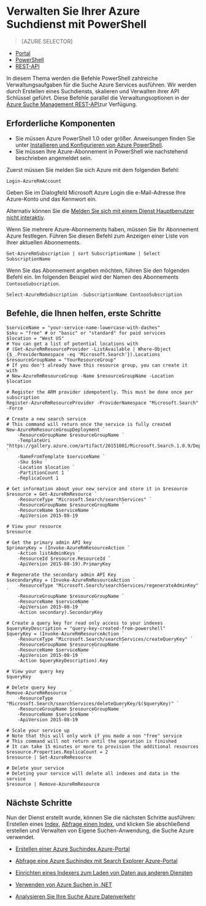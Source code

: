 <properties 
    pageTitle="Verwalten von Azure suchen mit Powershell-Skripts | Microsoft Azure | Cloud gehosteten Suchdienst" 
    description="Verwalten Sie Ihre Azure Suchdienst mit PowerShell-Skripts. Oder aktualisieren Sie einen Azure Suchdienst Schlüssel erstellen Sie und verwalten Sie Azure Suche Administrator" 
    services="search" 
    documentationCenter="" 
    authors="seansaleh" 
    manager="mblythe" 
    editor=""
    tags="azure-resource-manager"/>

<tags 
    ms.service="search" 
    ms.devlang="na" 
    ms.workload="search" 
    ms.topic="article" 
    ms.tgt_pltfrm="powershell" 
    ms.date="08/15/2016" 
    ms.author="seasa"/>

# <a name="manage-your-azure-search-service-with-powershell"></a>Verwalten Sie Ihrer Azure Suchdienst mit PowerShell
> [AZURE.SELECTOR]
- [Portal](search-manage.md)
- [PowerShell](search-manage-powershell.md)
- [REST-API](search-get-started-management-api.md)

In diesem Thema werden die Befehle PowerShell zahlreiche Verwaltungsaufgaben für die Suche Azure Services ausführen. Wir werden durch Erstellen eines Suchdiensts, skalieren und Verwalten ihrer API Schlüssel geführt.
Diese Befehle parallel die Verwaltungsoptionen in der [Azure Suche Management REST-API](http://msdn.microsoft.com/library/dn832684.aspx)zur Verfügung.

## <a name="prerequisites"></a>Erforderliche Komponenten
 
- Sie müssen Azure PowerShell 1.0 oder größer. Anweisungen finden Sie unter [Installieren und Konfigurieren von Azure PowerShell](../powershell-install-configure.md).
- Sie müssen Ihre Azure-Abonnement in PowerShell wie nachstehend beschrieben angemeldet sein.

Zuerst müssen Sie melden Sie sich Azure mit dem folgenden Befehl:

    Login-AzureRmAccount

Geben Sie im Dialogfeld Microsoft Azure Login die e-Mail-Adresse Ihre Azure-Konto und das Kennwort ein.

Alternativ können Sie die [Melden Sie sich mit einem Dienst Hauptbenutzer nicht interaktiv](../resource-group-authenticate-service-principal.md).

Wenn Sie mehrere Azure-Abonnements haben, müssen Sie Ihr Abonnement Azure festlegen. Führen Sie diesen Befehl zum Anzeigen einer Liste von Ihrer aktuellen Abonnements.

    Get-AzureRmSubscription | sort SubscriptionName | Select SubscriptionName

Wenn Sie das Abonnement angeben möchten, führen Sie den folgenden Befehl ein. Im folgenden Beispiel wird der Namen des Abonnements `ContosoSubscription`.

    Select-AzureRmSubscription -SubscriptionName ContosoSubscription

## <a name="commands-to-help-you-get-started"></a>Befehle, die Ihnen helfen, erste Schritte

    $serviceName = "your-service-name-lowercase-with-dashes"
    $sku = "free" # or "basic" or "standard" for paid services
    $location = "West US"
    # You can get a list of potential locations with
    # (Get-AzureRmResourceProvider -ListAvailable | Where-Object {$_.ProviderNamespace -eq 'Microsoft.Search'}).Locations
    $resourceGroupName = "YourResourceGroup" 
    # If you don't already have this resource group, you can create it with 
    # New-AzureRmResourceGroup -Name $resourceGroupName -Location $location

    # Register the ARM provider idempotently. This must be done once per subscription
    Register-AzureRmResourceProvider -ProviderNamespace "Microsoft.Search" -Force

    # Create a new search service
    # This command will return once the service is fully created
    New-AzureRmResourceGroupDeployment `
        -ResourceGroupName $resourceGroupName `
        -TemplateUri "https://gallery.azure.com/artifact/20151001/Microsoft.Search.1.0.9/DeploymentTemplates/searchServiceDefaultTemplate.json" `
        -NameFromTemplate $serviceName `
        -Sku $sku `
        -Location $location `
        -PartitionCount 1 `
        -ReplicaCount 1
    
    # Get information about your new service and store it in $resource
    $resource = Get-AzureRmResource `
        -ResourceType "Microsoft.Search/searchServices" `
        -ResourceGroupName $resourceGroupName `
        -ResourceName $serviceName `
        -ApiVersion 2015-08-19
    
    # View your resource
    $resource
    
    # Get the primary admin API key
    $primaryKey = (Invoke-AzureRmResourceAction `
        -Action listAdminKeys `
        -ResourceId $resource.ResourceId `
        -ApiVersion 2015-08-19).PrimaryKey

    # Regenerate the secondary admin API Key
    $secondaryKey = (Invoke-AzureRmResourceAction `
        -ResourceType "Microsoft.Search/searchServices/regenerateAdminKey" `
        -ResourceGroupName $resourceGroupName `
        -ResourceName $serviceName `
        -ApiVersion 2015-08-19 `
        -Action secondary).SecondaryKey

    # Create a query key for read only access to your indexes
    $queryKeyDescription = "query-key-created-from-powershell"
    $queryKey = (Invoke-AzureRmResourceAction `
        -ResourceType "Microsoft.Search/searchServices/createQueryKey" `
        -ResourceGroupName $resourceGroupName `
        -ResourceName $serviceName `
        -ApiVersion 2015-08-19 `
        -Action $queryKeyDescription).Key
    
    # View your query key
    $queryKey

    # Delete query key
    Remove-AzureRmResource `
        -ResourceType "Microsoft.Search/searchServices/deleteQueryKey/$($queryKey)" `
        -ResourceGroupName $resourceGroupName `
        -ResourceName $serviceName `
        -ApiVersion 2015-08-19
        
    # Scale your service up
    # Note that this will only work if you made a non "free" service
    # This command will not return until the operation is finished
    # It can take 15 minutes or more to provision the additional resources
    $resource.Properties.ReplicaCount = 2
    $resource | Set-AzureRmResource
    
    # Delete your service
    # Deleting your service will delete all indexes and data in the service
    $resource | Remove-AzureRmResource
    
## <a name="next-steps"></a>Nächste Schritte
    
Nun der Dienst erstellt wurde, können Sie die nächsten Schritte ausführen: Erstellen eines [Index](search-what-is-an-index.md), [Abfrage einen Index](search-query-overview.md), und klicken Sie abschließend erstellen und Verwalten von Eigene Suchen-Anwendung, die Suche Azure verwendet.

- [Erstellen einer Azure Suchindex Azure-Portal](search-create-index-portal.md)

- [Abfrage eine Azure Suchindex mit Search Explorer Azure-Portal](search-explorer.md)

- [Einrichten eines Indexers zum Laden von Daten aus anderen Diensten](search-indexer-overview.md)

- [Verwenden von Azure Suchen in .NET](search-howto-dotnet-sdk.md)

- [Analysieren Sie Ihre Suche Azure Datenverkehr](search-traffic-analytics.md)
